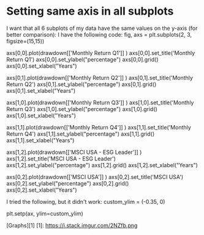 
# Setting same axis in all subplots

I want that all 6 subplots of my data have the same values on the y-axis (for better comparison):
I have the following code:
fig, axs = plt.subplots(2, 3, figsize=(15,15))

axs[0,0].plot(drawdown[['Monthly Return Q1']] )
axs[0,0].set_title('Monthly Return Q1') 
axs[0,0].set_ylabel("percentage") 
axs[0,0].grid()
axs[0,0].set_xlabel("Years")

axs[0,1].plot(drawdown[['Monthly Return Q2']] )
axs[0,1].set_title('Monthly Return Q2') 
axs[0,1].set_ylabel("percentage") 
axs[0,1].grid()
axs[0,1].set_xlabel("Years")

axs[1,0].plot(drawdown[['Monthly Return Q3']] )
axs[1,0].set_title('Monthly Return Q3') 
axs[1,0].set_ylabel("percentage") 
axs[1,0].grid()
axs[1,0].set_xlabel("Years")

axs[1,1].plot(drawdown[['Monthly Return Q4']] )
axs[1,1].set_title('Monthly Return Q4') 
axs[1,1].set_ylabel("percentage") 
axs[1,1].grid()
axs[1,1].set_xlabel("Years")

axs[1,2].plot(drawdown[['MSCI USA - ESG Leader']] )
axs[1,2].set_title('MSCI USA - ESG Leader') 
axs[1,2].set_ylabel("percentage") 
axs[1,2].grid()
axs[1,2].set_xlabel("Years")

axs[0,2].plot(drawdown[['MSCI USA']] )
axs[0,2].set_title('MSCI USA') 
axs[0,2].set_ylabel("percentage") 
axs[0,2].grid()
axs[0,2].set_xlabel("Years")

I tried the following, but it didn't work:
custom_ylim = (-0.35, 0)

plt.setp(ax, ylim=custom_ylim)

[Graphs][1]
[1]: https://i.stack.imgur.com/2NZfb.png

        